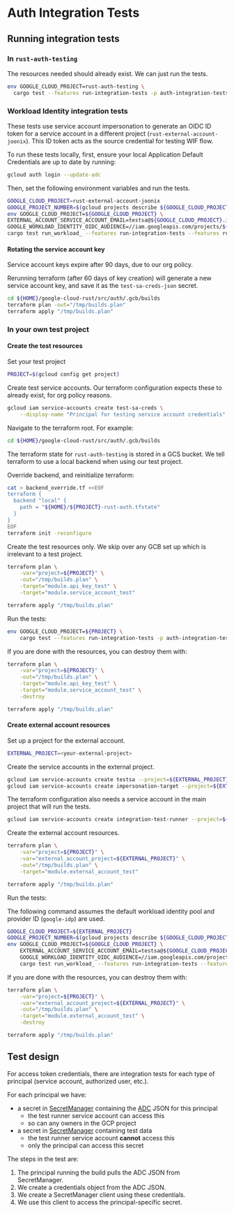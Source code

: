 # Auth Integration Tests

## Running integration tests

### In `rust-auth-testing`

The resources needed should already exist. We can just run the tests.

```sh
env GOOGLE_CLOUD_PROJECT=rust-auth-testing \
  cargo test --features run-integration-tests -p auth-integration-tests
```

### Workload Identity integration tests

These tests use service account impersonation to generate an OIDC ID token for a
service account in a different project (`rust-external-account-joonix`). This ID
token acts as the source credential for testing WIF flow.

To run these tests locally, first, ensure your local Application Default
Credentials are up to date by running:

```sh
gcloud auth login --update-adc
```

Then, set the following environment variables and run the tests.

```sh
GOOGLE_CLOUD_PROJECT=rust-external-account-joonix
GOOGLE_PROJECT_NUMBER=$(gcloud projects describe ${GOOGLE_CLOUD_PROJECT} --format='value(projectNumber)')
env GOOGLE_CLOUD_PROJECT=${GOOGLE_CLOUD_PROJECT} \
EXTERNAL_ACCOUNT_SERVICE_ACCOUNT_EMAIL=testsa@${GOOGLE_CLOUD_PROJECT}.iam.gserviceaccount.com \
GOOGLE_WORKLOAD_IDENTITY_OIDC_AUDIENCE=//iam.googleapis.com/projects/${GOOGLE_PROJECT_NUMBER}/locations/global/workloadIdentityPools/google-idp/providers/google-idp \
cargo test run_workload_ --features run-integration-tests --features run-byoid-integration-tests -p auth-integration-tests
```

#### Rotating the service account key

Service account keys expire after 90 days, due to our org policy.

Rerunning terraform (after 60 days of key creation) will generate a new service
account key, and save it as the `test-sa-creds-json` secret.

```sh
cd ${HOME}/google-cloud-rust/src/auth/.gcb/builds
terraform plan -out="/tmp/builds.plan"
terraform apply "/tmp/builds.plan"
```

### In your own test project

#### Create the test resources

Set your test project

```sh
PROJECT=$(gcloud config get project)
```

Create test service accounts. Our terraform configuration expects these to
already exist, for org policy reasons.

```sh
gcloud iam service-accounts create test-sa-creds \
    --display-name "Principal for testing service account credentials"
```

Navigate to the terraform root. For example:

```sh
cd ${HOME}/google-cloud-rust/src/auth/.gcb/builds
```

The terraform state for `rust-auth-testing` is stored in a GCS bucket. We tell
terraform to use a local backend when using our test project.

Override backend, and reinitialize terraform:

```sh
cat > backend_override.tf <<EOF
terraform {
  backend "local" {
    path = "${HOME}/${PROJECT}-rust-auth.tfstate"
  }
}
EOF
terraform init -reconfigure
```

Create the test resources only. We skip over any GCB set up which is irrelevant
to a test project.

```sh
terraform plan \
    -var="project=${PROJECT}" \
    -out="/tmp/builds.plan" \
    -target="module.api_key_test" \
    -target="module.service_account_test"

terraform apply "/tmp/builds.plan"
```

Run the tests:

```sh
env GOOGLE_CLOUD_PROJECT=${PROJECT} \
    cargo test --features run-integration-tests -p auth-integration-tests
```

If you are done with the resources, you can destroy them with:

```sh
terraform plan \
    -var="project=${PROJECT}" \
    -out="/tmp/builds.plan" \
    -target="module.api_key_test" \
    -target="module.service_account_test" \
    -destroy

terraform apply "/tmp/builds.plan"
```

#### Create external account resources

Set up a project for the external account.

```sh
EXTERNAL_PROJECT=<your-external-project>
```

Create the service accounts in the external project.

```sh
gcloud iam service-accounts create testsa --project=${EXTERNAL_PROJECT}
gcloud iam service-accounts create impersonation-target --project=${EXTERNAL_PROJECT}
```

The terraform configuration also needs a service account in the main project
that will run the tests.

```sh
gcloud iam service-accounts create integration-test-runner --project=${PROJECT}
```

Create the external account resources.

```sh
terraform plan \
    -var="project=${PROJECT}" \
    -var="external_account_project=${EXTERNAL_PROJECT}" \
    -out="/tmp/builds.plan" \
    -target="module.external_account_test"

terraform apply "/tmp/builds.plan"
```

Run the tests:

The following command assumes the default workload identity pool and provider ID
(`google-idp`) are used.

```sh
GOOGLE_CLOUD_PROJECT=${EXTERNAL_PROJECT}
GOOGLE_PROJECT_NUMBER=$(gcloud projects describe ${GOOGLE_CLOUD_PROJECT} --format='value(projectNumber)')
env GOOGLE_CLOUD_PROJECT=${GOOGLE_CLOUD_PROJECT} \
    EXTERNAL_ACCOUNT_SERVICE_ACCOUNT_EMAIL=testsa@${GOOGLE_CLOUD_PROJECT}.iam.gserviceaccount.com \
    GOOGLE_WORKLOAD_IDENTITY_OIDC_AUDIENCE=//iam.googleapis.com/projects/${GOOGLE_PROJECT_NUMBER}/locations/global/workloadIdentityPools/google-idp/providers/google-idp \
    cargo test run_workload_ --features run-integration-tests --features run-byoid-integration-tests -p auth-integration-tests
```

If you are done with the resources, you can destroy them with:

```sh
terraform plan \
    -var="project=${PROJECT}" \
    -var="external_account_project=${EXTERNAL_PROJECT}" \
    -out="/tmp/builds.plan" \
    -target="module.external_account_test" \
    -destroy

terraform apply "/tmp/builds.plan"
```

## Test design

For access token credentials, there are integration tests for each type of
principal (service account, authorized user, etc.).

For each principal we have:

- a secret in [SecretManager] containing the [ADC] JSON for this principal
  - the test runner service account can access this
  - so can any owners in the GCP project
- a secret in [SecretManager] containing test data
  - the test runner service account **cannot** access this
  - only the principal can access this secret

The steps in the test are:

1. The principal running the build pulls the ADC JSON from SecretManager.
1. We create a credentials object from the ADC JSON.
1. We create a SecretManager client using these credentials.
1. We use this client to access the principal-specific secret.

[adc]: https://cloud.google.com/docs/authentication/application-default-credentials
[secretmanager]: https://cloud.google.com/security/products/secret-manager

